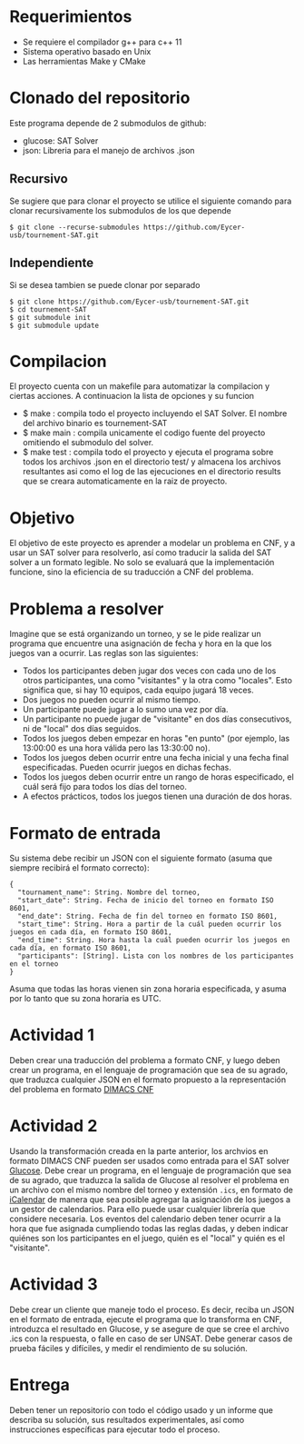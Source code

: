# Requerimientos

- Se requiere el compilador g++ para c++ 11
- Sistema operativo basado en Unix
- Las herramientas Make y CMake 

# Clonado del repositorio

Este programa depende de 2 submodulos de github:
- glucose: SAT Solver
- json: Libreria para el manejo de archivos .json

## Recursivo
Se sugiere que para clonar el proyecto se utilice el siguiente comando para clonar recursivamente los submodulos de los que depende

```
$ git clone --recurse-submodules https://github.com/Eycer-usb/tournement-SAT.git
```

## Independiente
Si se desea tambien se puede clonar por separado

```
$ git clone https://github.com/Eycer-usb/tournement-SAT.git
$ cd tournement-SAT
$ git submodule init
$ git submodule update
```

# Compilacion
El proyecto cuenta con un makefile para automatizar la compilacion y ciertas acciones. A continuacion la lista de opciones y su funcion

- $ make : compila todo el proyecto incluyendo el SAT Solver. El nombre del archivo binario es tournement-SAT
- $ make main : compila unicamente el codigo fuente del proyecto omitiendo el submodulo del solver.
- $ make test : compila todo el proyecto y ejecuta el programa sobre todos los archivos .json en el directorio test/ y almacena los archivos resultantes asi como el log de las ejecuciones en el directorio results que se creara automaticamente en la raiz de proyecto.


# Objetivo

El objetivo de este proyecto es aprender a modelar un problema en CNF, y a usar un SAT solver para resolverlo, así como traducir la salida del SAT solver a un formato legible.
No solo se evaluará que la implementación funcione, sino la eficiencia de su traducción a CNF del problema.

# Problema a resolver

Imagine que se está organizando un torneo, y se le pide realizar un programa que encuentre una asignación de fecha y hora en la que los juegos van a ocurrir. Las reglas son las siguientes:

* Todos los participantes deben jugar dos veces con cada uno de los otros participantes, una como "visitantes" y la otra como "locales". Esto significa que, si hay 10 equipos, cada equipo jugará 18 veces.
* Dos juegos no pueden ocurrir al mismo tiempo.
* Un participante puede jugar a lo sumo una vez por día.
* Un participante no puede jugar de "visitante" en dos días consecutivos, ni de "local" dos días seguidos.
* Todos los juegos deben empezar en horas "en punto" (por ejemplo, las 13:00:00 es una hora válida pero las 13:30:00 no).
* Todos los juegos deben ocurrir entre una fecha inicial y una fecha final especificadas. Pueden ocurrir juegos en dichas fechas.
* Todos los juegos deben ocurrir entre un rango de horas especificado, el cuál será fijo para todos los días del torneo.
* A efectos prácticos, todos los juegos tienen una duración de dos horas.

# Formato de entrada

Su sistema debe recibir un JSON con el siguiente formato (asuma que siempre recibirá el formato correcto):

```
{
  "tournament_name": String. Nombre del torneo,
  "start_date": String. Fecha de inicio del torneo en formato ISO 8601,
  "end_date": String. Fecha de fin del torneo en formato ISO 8601,
  "start_time": String. Hora a partir de la cuál pueden ocurrir los juegos en cada día, en formato ISO 8601,
  "end_time": String. Hora hasta la cuál pueden ocurrir los juegos en cada día, en formato ISO 8601,
  "participants": [String]. Lista con los nombres de los participantes en el torneo
}
```

Asuma que todas las horas vienen sin zona horaria especificada, y asuma por lo tanto que su zona horaria es UTC.

# Actividad 1

Deben crear una traducción del problema a formato CNF, y luego deben crear un programa, en el lenguaje de programación que sea de su agrado, que traduzca cualquier JSON en el formato propuesto a la representación del problema en formato [DIMACS CNF](https://people.sc.fsu.edu/~jburkardt/data/cnf/cnf.html)

# Actividad 2

Usando la transformación creada en la parte anterior, los archvios en formato DIMACS CNF pueden ser usados como entrada para el SAT solver [Glucose](https://www.labri.fr/perso/lsimon/glucose/). Debe crear un programa, en el lenguaje de programación que sea de su agrado, que traduzca la salida de Glucose al resolver el problema en un archivo con el mismo nombre del torneo y extensión `.ics`, en formato de [iCalendar](https://en.wikipedia.org/wiki/ICalendar) de manera que sea posible agregar la asignación de los juegos a un gestor de calendarios. Para ello puede usar cualquier librería que considere necesaria. Los eventos del calendario deben tener ocurrir a la hora que fue asignada cumpliendo todas las reglas dadas, y deben indicar quiénes son los participantes en el juego, quién es el "local" y quién es el "visitante".

# Actividad 3

Debe crear un cliente que maneje todo el proceso. Es decir, reciba un JSON en el formato de entrada, ejecute el programa que lo transforma en CNF, introduzca el resultado  en Glucose, y se asegure de que se cree el archivo .ics con la respuesta, o falle en caso de ser UNSAT. Debe generar casos de prueba fáciles y difíciles, y medir el rendimiento de su solución.

# Entrega

Deben tener un repositorio con todo el código usado y un informe que describa su solución, sus resultados experimentales, así como instrucciones específicas para ejecutar todo el proceso.
